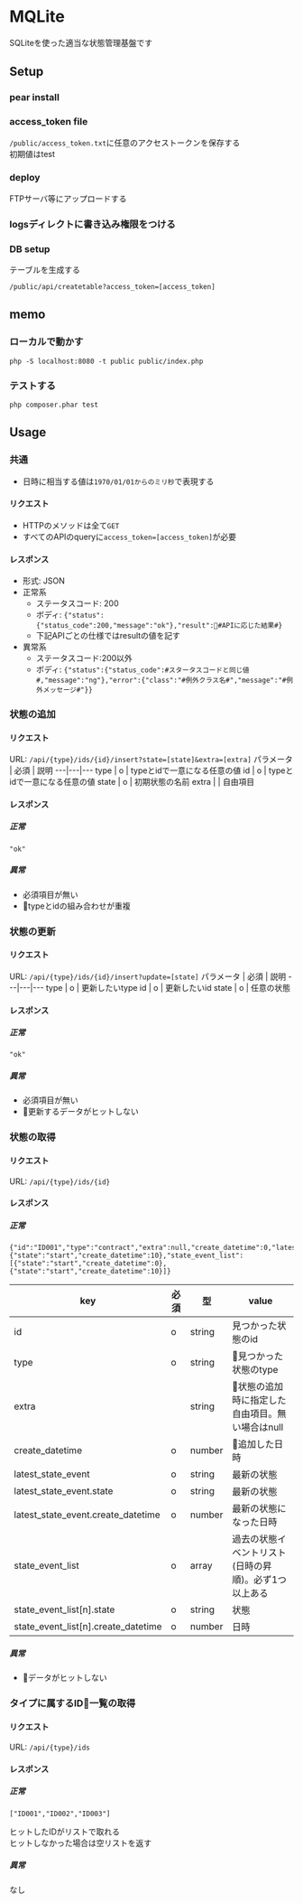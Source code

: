 # MQLite

SQLiteを使った適当な状態管理基盤です

## Setup

### pear install

### access_token file
`/public/access_token.txt`に任意のアクセストークンを保存する  
初期値はtest

### deploy
FTPサーバ等にアップロードする

### logsディレクトに書き込み権限をつける

### DB setup
テーブルを生成する
```
/public/api/createtable?access_token=[access_token]
```

## memo
### ローカルで動かす
```
php -S localhost:8080 -t public public/index.php
```

### テストする
```
php composer.phar test
```
## Usage
### 共通
- 日時に相当する値は`1970/01/01からのミリ秒`で表現する
#### リクエスト
- HTTPのメソッドは全て`GET`
- すべてのAPIのqueryに`access_token=[access_token]`が必要
#### レスポンス
- 形式: JSON
- 正常系
  - ステータスコード: 200
  - ボディ: `{"status":{"status_code":200,"message":"ok"},"result":#APIに応じた結果#}`
  - 下記APIごとの仕様ではresultの値を記す
- 異常系
  - ステータスコード:200以外
  - ボディ: `{"status":{"status_code":#スタータスコードと同じ値#,"message":"ng"},"error":{"class":"#例外クラス名#","message":"#例外メッセージ#"}}`


### 状態の追加
#### リクエスト
URL: `/api/{type}/ids/{id}/insert?state=[state]&extra=[extra]`
パラメータ | 必須 | 説明
---|---|---
type | o | typeとidで一意になる任意の値
id | o | typeとidで一意になる任意の値
state | o | 初期状態の名前
extra | | 自由項目

#### レスポンス
##### 正常
`"ok"`

##### 異常
- 必須項目が無い
- typeとidの組み合わせが重複

### 状態の更新
#### リクエスト
URL: `/api/{type}/ids/{id}/insert?update=[state]`
パラメータ | 必須 | 説明
---|---|---
type | o | 更新したいtype
id | o | 更新したいid
state | o | 任意の状態

#### レスポンス
##### 正常
`"ok"`

##### 異常
- 必須項目が無い
- 更新するデータがヒットしない

### 状態の取得
#### リクエスト
URL: `/api/{type}/ids/{id}`

#### レスポンス
##### 正常
```
{"id":"ID001","type":"contract","extra":null,"create_datetime":0,"latest_state_event":{"state":"start","create_datetime":10},"state_event_list":[{"state":"start","create_datetime":0},{"state":"start","create_datetime":10}]}
```

key | 必須 | 型 | value
---|---|---|---
id | o | string | 見つかった状態のid
type | o | string | 見つかった状態のtype
extra | | string | 状態の追加時に指定した自由項目。無い場合はnull
create_datetime | o | number | 追加した日時
latest_state_event | o | string | 最新の状態
latest_state_event.state | o | string | 最新の状態
latest_state_event.create_datetime | o | number | 最新の状態になった日時
state_event_list | o | array | 過去の状態イベントリスト(日時の昇順)。必ず1つ以上ある
state_event_list[n].state | o | string | 状態
state_event_list[n].create_datetime | o | number | 日時


##### 異常
- データがヒットしない

### タイプに属するID一覧の取得
#### リクエスト
URL: `/api/{type}/ids`
#### レスポンス
##### 正常
```
["ID001","ID002","ID003"]
```
ヒットしたIDがリストで取れる  
ヒットしなかった場合は空リストを返す

##### 異常
なし

